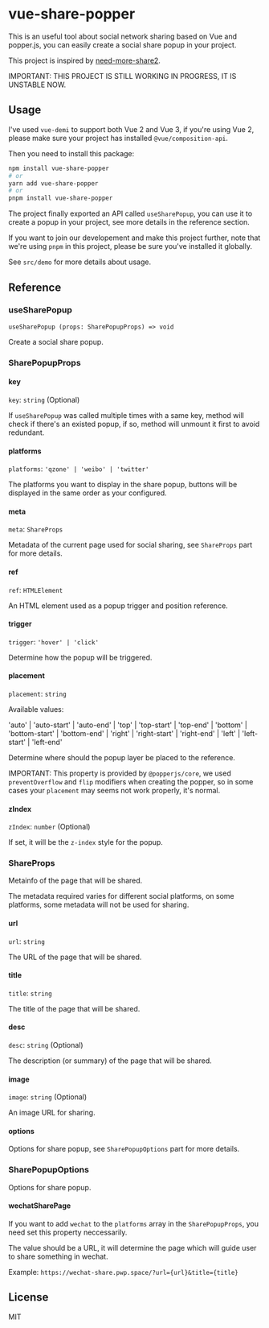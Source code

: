 # vue-share-popper

This is an useful tool about social network sharing based on Vue and popper.js, you can easily create a social share popup in your project.

This project is inspired by [need-more-share2](https://github.com/revir/need-more-share2).

IMPORTANT: THIS PROJECT IS STILL WORKING IN PROGRESS, IT IS UNSTABLE NOW.

## Usage

I've used `vue-demi` to support both Vue 2 and Vue 3, if you're using Vue 2, please make sure your project has installed `@vue/composition-api`.

Then you need to install this package:

```bash
npm install vue-share-popper
# or
yarn add vue-share-popper
# or
pnpm install vue-share-popper
```

The project finally exported an API called `useSharePopup`, you can use it to create a popup in your project, see more details in the reference section.

If you want to join our developement and make this project further, note that we're using `pnpm` in this project, please be sure you've installed it globally.

See `src/demo` for more details about usage.

## Reference

### useSharePopup

`useSharePopup (props: SharePopupProps) => void`

Create a social share popup.

### SharePopupProps

#### key

`key`: `string` (Optional)

If `useSharePopup` was called multiple times with a same key, method will check if there's an existed popup, if so, method will unmount it first to avoid redundant.

#### platforms

`platforms`: `'qzone' | 'weibo' | 'twitter'`

The platforms you want to display in the share popup, buttons will be displayed in the same order as your configured.

#### meta

`meta`: `ShareProps`

Metadata of the current page used for social sharing, see `ShareProps` part for more details.

#### ref

`ref`: `HTMLElement`

An HTML element used as a popup trigger and position reference.

#### trigger

`trigger`: `'hover' | 'click'`

Determine how the popup will be triggered.

#### placement

`placement`: `string`

Available values:

'auto'
| 'auto-start'
| 'auto-end'
| 'top'
| 'top-start'
| 'top-end'
| 'bottom'
| 'bottom-start'
| 'bottom-end'
| 'right'
| 'right-start'
| 'right-end'
| 'left'
| 'left-start'
| 'left-end'

Determine where should the popup layer be placed to the reference.

IMPORTANT: This property is provided by `@popperjs/core`, we used `preventOverflow` and `flip` modifiers when creating the popper, so in some cases your `placement` may seems not work properly, it's normal.

#### zIndex

`zIndex`: `number` (Optional)

If set, it will be the `z-index` style for the popup.

### ShareProps

Metainfo of the page that will be shared.

The metadata required varies for different social platforms, on some platforms, some metadata will not be used for sharing.

#### url

`url`: `string`

The URL of the page that will be shared.

#### title

`title`: `string`

The title of the page that will be shared.

#### desc

`desc`: `string` (Optional)

The description (or summary) of the page that will be shared.

#### image

`image`: `string` (Optional)

An image URL for sharing.

#### options

Options for share popup, see `SharePopupOptions` part for more details.

### SharePopupOptions

Options for share popup.

#### wechatSharePage

If you want to add `wechat` to the `platforms` array in the `SharePopupProps`, you need set this property neccessarily.

The value should be a URL, it will determine the page which will guide user to share something in wechat.

Example: `https://wechat-share.pwp.space/?url={url}&title={title}`

## License

MIT
